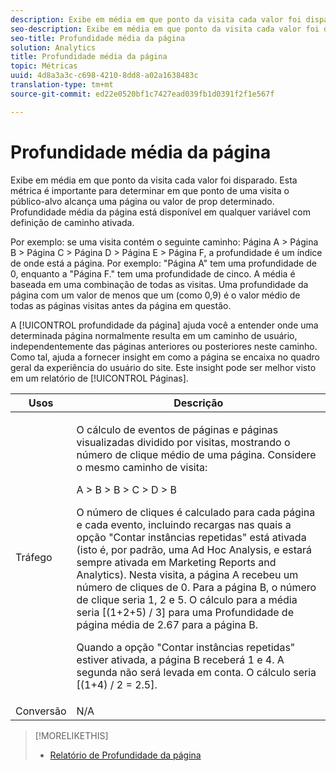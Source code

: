 ```yaml
---
description: Exibe em média em que ponto da visita cada valor foi disparado. Esta métrica é importante para determinar em que ponto de uma visita o público-alvo alcança uma página ou valor de prop determinado. Profundidade média da página está disponível em qualquer variável com definição de caminho ativada.
seo-description: Exibe em média em que ponto da visita cada valor foi disparado. Esta métrica é importante para determinar em que ponto de uma visita o público-alvo alcança uma página ou valor de prop determinado. Profundidade média da página está disponível em qualquer variável com definição de caminho ativada.
seo-title: Profundidade média da página
solution: Analytics
title: Profundidade média da página
topic: Métricas
uuid: 4d8a3a3c-c698-4210-8dd8-a02a1638483c
translation-type: tm+mt
source-git-commit: ed22e0520bf1c7427ead039fb1d0391f2f1e567f

---
```



# Profundidade média da página

Exibe em média em que ponto da visita cada valor foi disparado. Esta métrica é importante para determinar em que ponto de uma visita o público-alvo alcança uma página ou valor de prop determinado. Profundidade média da página está disponível em qualquer variável com definição de caminho ativada.

Por exemplo: se uma visita contém o seguinte caminho: Página A &gt; Página B &gt; Página C &gt; Página D &gt; Página E &gt; Página F, a profundidade é um índice de onde está a página. Por exemplo: "Página A" tem uma profundidade de 0, enquanto a "Página F." tem uma profundidade de cinco. A média é baseada em uma combinação de todas as visitas. Uma profundidade da página com um valor de menos que um (como 0,9) é o valor médio de todas as páginas visitas antes da página em questão.

A [!UICONTROL profundidade da página] ajuda você a entender onde uma determinada página normalmente resulta em um caminho de usuário, independentemente das páginas anteriores ou posteriores neste caminho. Como tal, ajuda a fornecer insight em como a página se encaixa no quadro geral da experiência do usuário do site. Este insight pode ser melhor visto em um relatório de [!UICONTROL Páginas].

<table id="table_E92B185A487C40E28C70EA30EDF73A40"> 
 <thead> 
  <tr> 
   <th colname="col1" class="entry"> Usos </th> 
   <th colname="col2" class="entry"> Descrição </th> 
  </tr> 
 </thead>
 <tbody> 
  <tr> 
   <td colname="col1"> Tráfego </td> 
   <td colname="col2"> <p>O cálculo de eventos de páginas e páginas visualizadas dividido por visitas, mostrando o número de clique médio de uma página. Considere o mesmo caminho de visita: </p> <p>A &gt; B &gt; B &gt; C &gt; D &gt; B </p> <p>O número de cliques é calculado para cada página e cada evento, incluindo recargas nas quais a opção "Contar instâncias repetidas" está ativada (isto é, por padrão, uma Ad Hoc Analysis, e estará sempre ativada em Marketing Reports and Analytics). Nesta visita, a página A recebeu um número de cliques de 0. Para a página B, o número de clique seria 1, 2 e 5. O cálculo para a média seria [(1+2+5) / 3] para uma Profundidade de página média de 2.67 para a página B. </p> <p>Quando a opção "Contar instâncias repetidas" estiver ativada, a página B receberá 1 e 4. A segunda não será levada em conta. O cálculo seria [(1+4) / 2 = 2.5]. </p> </td> 
  </tr> 
  <tr> 
   <td colname="col1"> Conversão </td> 
   <td colname="col2"> N/A </td> 
  </tr> 
 </tbody> 
</table>

>[!MORELIKETHIS]
>
>* [Relatório de Profundidade da página](/help/components/c-variables/dimensionslist/reports-page-depth.md)

